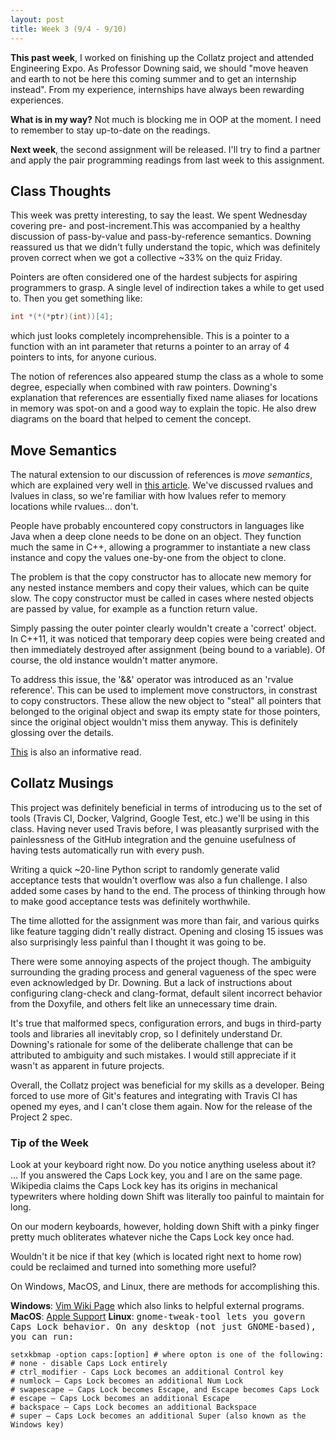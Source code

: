 ```yaml
---
layout: post
title: Week 3 (9/4 - 9/10)
---
```


**This past week**, I worked on finishing up the Collatz project and attended Engineering Expo. As Professor Downing said, we should "move heaven and earth to not be here this coming summer and to get an internship instead". From my experience, internships have always been rewarding experiences. 

**What is in my way?** Not much is blocking me in OOP at the moment. I need to remember to stay up-to-date on the readings.

**Next week**, the second assignment will be released. I'll try to find a partner and apply the pair programming readings from last week to this assignment.

## Class Thoughts
This week was pretty interesting, to say the least. We spent Wednesday covering pre- and post-increment.This was accompanied by a healthy discussion of pass-by-value and pass-by-reference semantics. Downing reassured us that we didn't fully understand the topic, which was definitely proven correct when we got a collective ~33% on the quiz Friday. 

Pointers are often considered one of the hardest subjects for aspiring programmers to grasp. A single level of indirection takes a while to get used to. Then you get something like: 

```c
int *(*(*ptr)(int))[4]; 
```

which just looks completely incomprehensible. This is a pointer to a function with an int parameter that returns a pointer to an array of 4 pointers to ints, for anyone curious. 

The notion of references also appeared stump the class as a whole to some degree, especially when combined with raw pointers. Downing's explanation that references are essentially fixed name aliases for locations in memory was spot-on and a good way to explain the topic. He also drew diagrams on the board that helped to cement the concept.

## Move Semantics 
The natural extension to our discussion of references is *move semantics*, which are explained very well in [this article](http://www.cprogramming.com/c++11/rvalue-references-and-move-semantics-in-c++11.html). We've discussed rvalues and lvalues in class, so we're familiar with how lvalues refer to memory locations while rvalues... don't. 

People have probably encountered copy constructors in languages like Java when a deep clone needs to be done on an object. They function much the same in C++, allowing a programmer to instantiate a new class instance and copy the values one-by-one from the object to clone.

The problem is that the copy constructor has to allocate new memory for any nested instance members and copy their values, which can be quite slow. The copy constructor must be called in cases where nested objects are passed by value, for example as a function return value. 

Simply passing the outer pointer clearly wouldn't create a 'correct' object. In C++11, it was noticed that temporary deep copies were being created and then immediately destroyed after assignment (being bound to a variable). Of course, the old instance wouldn't matter anymore. 

To address this issue, the '&&' operator was introduced as an 'rvalue reference'. This can be used to implement move constructors, in constrast to copy constructors. These allow the new object to "steal" all pointers that belonged to the original object and swap its empty state for those pointers, since the original object wouldn't miss them anyway. This is definitely glossing over the details.

[This](http://www.artima.com/cppsource/rvalue.html) is also an informative read.

## Collatz Musings
This project was definitely beneficial in terms of introducing us to the set of tools (Travis CI, Docker, Valgrind, Google Test, etc.) we'll be using in this class. Having never used Travis before, I was pleasantly surprised with the painlessness of the GitHub integration and the genuine usefulness of having tests automatically run with every push.

Writing a quick ~20-line Python script to randomly generate valid acceptance tests that wouldn't overflow was also a fun challenge. I also added some cases by hand to the end. The process of thinking through how to make good acceptance tests was definitely worthwhile.

The time allotted for the assignment was more than fair, and various quirks like feature tagging didn't really distract. Opening and closing 15 issues was also surprisingly less painful than I thought it was going to be.

There were some annoying aspects of the project though. The ambiguity surrounding the grading process and general vagueness of the spec were even acknowledged by Dr. Downing. But a lack of instructions about configuring clang-check and clang-format, default silent incorrect behavior from the Doxyfile, and others felt like an unnecessary time drain.

It's true that malformed specs, configuration errors, and bugs in third-party tools and libraries all inevitably crop, so I definitely understand Dr. Downing's rationale for some of the deliberate challenge that can be attributed to ambiguity and such mistakes. I would still appreciate if it wasn't as apparent in future projects.

Overall, the Collatz project was beneficial for my skills as a developer. Being forced to use more of Git's features and integrating with Travis CI has opened my eyes, and I can't close them again. Now for the release of the Project 2 spec.

### Tip of the Week
Look at your keyboard right now. Do you notice anything useless about it?
...
If you answered the Caps Lock key, you and I are on the same page.
Wikipedia claims the Caps Lock key has its origins in mechanical typewriters where holding down Shift was literally too painful to maintain for long.

On our modern keyboards, however, holding down Shift with a pinky finger pretty much obliterates whatever niche the Caps Lock key once had.

Wouldn't it be nice if that key (which is located right next to home row) could be reclaimed and turned into something more useful?

On Windows, MacOS, and Linux, there are methods for accomplishing this.

**Windows**: [Vim Wiki Page](http://vim.wikia.com/wiki/Map_caps_lock_to_escape_in_Windows) which also links to helpful external programs.
**MacOS**: [Apple Support](https://support.apple.com/kb/PH21538)
**Linux**: <tt>gnome-tweak-tool<tt> lets you govern Caps Lock behavior. On any desktop (not just GNOME-based), you can run:
```shell
setxkbmap -option caps:[option] # where opton is one of the following:
# none - disable Caps Lock entirely
# ctrl_modifier - Caps Lock becomes an additional Control key
# numlock – Caps Lock becomes an additional Num Lock
# swapescape – Caps Lock becomes Escape, and Escape becomes Caps Lock
# escape – Caps Lock becomes an additional Escape
# backspace – Caps Lock becomes an additional Backspace
# super – Caps Lock becomes an additional Super (also known as the Windows key)
```

